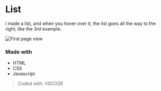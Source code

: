 # List

I made a list, and when you hover over it, the list goes all the way to the right, like the 3rd example.

![First page view](https://imgur.com/zhjXy7s.png)

### Made with

* HTML
* CSS
* Javascript

> Coded with: VSCODE
